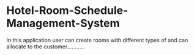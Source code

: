 # Hotel-Room-Schedule-Management-System
In this application user can create rooms with different types of and can allocate to the customer...........
